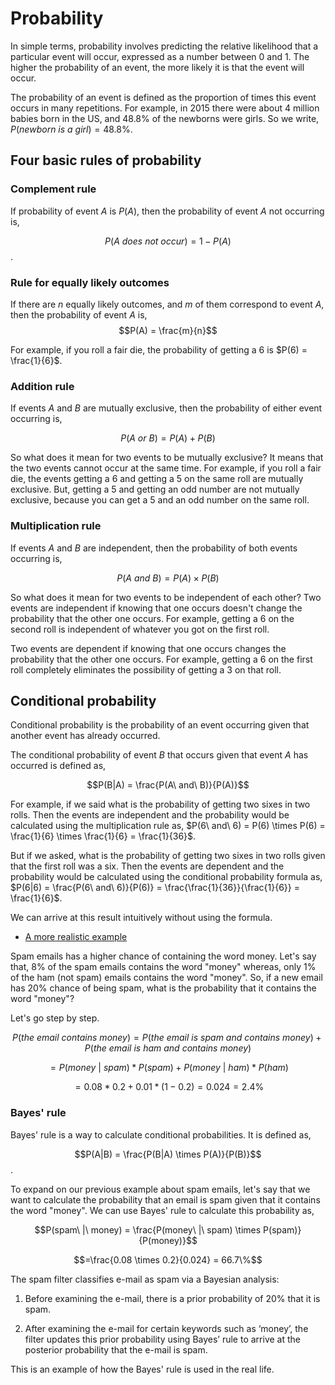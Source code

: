 # Probability

In simple terms, probability involves predicting the relative likelihood that a particular event will occur, expressed as a number between 0 and 1. The higher the probability of an event, the more likely it is that the event will occur.

The probability of an event is defined as the proportion of times this event occurs in many repetitions. For example, in 2015 there were about 4 million babies born in the US, and 48.8% of the newborns were girls. So we write, $P(newborn\ is\ a\ girl)= 48.8\%$.

## Four basic rules of probability

### Complement rule
If probability of event $A$ is $P(A)$, then the probability of event $A$ not occurring is,

$$P(A\ does\ not\ occur) = 1-P(A)$$.

### Rule for equally likely outcomes
If there are $n$ equally likely outcomes, and $m$ of them correspond to event $A$, then the probability of event $A$ is, 
$$P(A) = \frac{m}{n}$$ 

For example, if you roll a fair die, the probability of getting a 6 is $P(6) = \frac{1}{6}$.

### Addition rule
If events $A$ and $B$ are mutually exclusive, then the probability of either event occurring is, 

$$P(A\ or\ B) = P(A) + P(B)$$

So what does it mean for two events to be mutually exclusive? It means that the two events cannot occur at the same time. For example, if you roll a fair die, the events getting a 6 and getting a 5 on the same roll are mutually exclusive. But, getting a 5 and getting an odd number are not mutually exclusive, because you can get a 5 and an odd number on the same roll.


### Multiplication rule
If events $A$ and $B$ are independent, then the probability of both events occurring is, 

$$P(A\ and\ B) = P(A) \times P(B)$$

So what does it mean for two events to be independent of each other? Two events are independent if knowing that one occurs doesn't change the probability that the other one occurs. For example, getting a 6 on the second roll is independent of whatever you got on the first roll.

Two events are dependent if knowing that one occurs changes the probability that the other one occurs. For example, getting a 6 on the first roll completely eliminates the possibility of getting a 3 on that roll.

## Conditional probability

Conditional probability is the probability of an event occurring given that another event has already occurred. 

The conditional probability of event $B$ that occurs given that event $A$ has occurred is defined as, 

$$P(B|A) = \frac{P(A\ and\ B)}{P(A)}$$

For example, if we said what is the probability of getting two sixes in two rolls. Then the events are independent and the probability would be calculated using the multiplication rule as, $P(6\ and\ 6) = P(6) \times P(6) = \frac{1}{6} \times \frac{1}{6} = \frac{1}{36}$. 

But if we asked, what is the probability of getting two sixes in two rolls given that the first roll was a six. Then the events are dependent and the probability would be calculated using the conditional probability formula as, $P(6|6) = \frac{P(6\ and\ 6)}{P(6)} = \frac{\frac{1}{36}}{\frac{1}{6}} = \frac{1}{6}$. 

We can arrive at this result intuitively without using the formula.

- <u>A more realistic example</u>

Spam emails has a higher chance of containing the word money. Let's say that, 8% of the spam emails contains the word "money" whereas, only 1% of the ham (not spam) emails contains the word "money". So, if a new email has 20% chance of being spam, what is the probability that it contains the word "money"?

Let's go step by step.

$$P(the\ email\ contains\ money) = P(the\ email\ is\ spam\ and\ contains\ money) + P(the\ email\ is\ ham\ and\ contains\ money)$$ 

$$=P(money\ |\ spam) * P(spam) + P(money\ |\ ham) * P(ham)$$

$$=0.08 * 0.2 + 0.01 * (1-0.2) = 0.024 = 2.4\%$$

### Bayes' rule

Bayes' rule is a way to calculate conditional probabilities. It is defined as, 

$$P(A|B) = \frac{P(B|A) \times P(A)}{P(B)}$$.

To expand on our previous example about spam emails, let's say that we want to calculate the probability that an email is spam given that it contains the word "money". We can use Bayes' rule to calculate this probability as,

$$P(spam\ |\ money) = \frac{P(money\ |\ spam) \times P(spam)}{P(money)}$$

$$=\frac{0.08 \times 0.2}{0.024} = 66.7\%$$


The spam filter classifies e-mail as spam via a Bayesian analysis:

1. Before examining the e-mail, there is a prior probability of 20% that it is spam.
 
2. After examining the e-mail for certain keywords such as ‘money’, the filter updates this prior probability using Bayes’ rule to arrive at the posterior probability that the
e-mail is spam.

This is an example of how the Bayes' rule is used in the real life.

